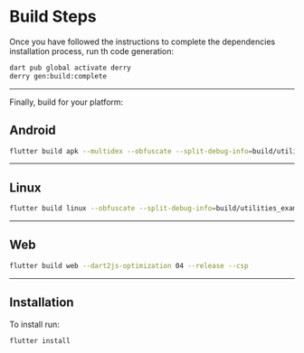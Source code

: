 # Build Steps

Once you have followed the instructions to complete the dependencies installation process, run th code generation:

```bash
dart pub global activate derry
derry gen:build:complete
```

----------
Finally, build for your platform:

## Android

```bash
flutter build apk --multidex --obfuscate --split-debug-info=build/utilities_example/outputs/symbols --split-per-abi  --release
```

----------

## Linux

```bash
flutter build linux --obfuscate --split-debug-info=build/utilities_example/outputs/symbols --release
```

----------

## Web

```bash
flutter build web --dart2js-optimization 04 --release --csp
```

----------

## Installation

To install run:

```bash
flutter install
```
